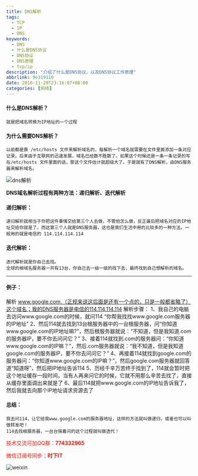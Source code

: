 ```yaml
---
title: DNS解析
tags: 
  - TCP
  - IP
  - DNS
keywords:
  - DNS
  - 什么是DNS协议
  - DNS协议
  - DNS原理
  - tcp/ip
description: "介绍了什么是DNS协议，以及DNS协议工作原理"
abbrlink: 9e319110
date: 2016-11-20T23:16:07+08:00
categories: [网络]
---
```


#### 什么是DNS解析？
	就是把域名转换为IP地址的一个过程

#### 为什么需要DNS解析？
	以前都是靠 /etc/hosts 文件来解析域名的，每解析一个域名就需要在文件里面添加一条对应记录。后来由于互联网的迅速发展，域名已经数不胜数了。如果这个时候还是一条一条记录的写在/etc/hosts 文件里面的话，那这个文件估计就超级大了。于是就有了DNS解析，由DNS服务器来解析域名。
<!-- more -->

![dns解析](http://dl-blog.laoxianyu.cn/dns%E8%A7%A3%E6%9E%90.png)

__DNS域名解析过程有两种方法：递归解析、迭代解析__

#### 递归解析：
	递归解析就相当于你把这件事情交给第三个人去做，不管他怎么做，反正最后把域名对应的IP地址交给你就是了。而这第三个人就是DNS服务器，这也是我们生活中用的比较多的一种方法。一般用的就是电信的 114.114.114.114

#### 迭代解析：
	迭代解析就是你自己去找。
	全球的根域名服务器一共有13台，你自己去一级一级的找下去，最终找到自己想解析的域名。

---
#### 例子：
解析 www.google.com.（正规来说这后面是还有一个点的，只是一般都省略了）这个域名；我的DNS服务器是电信的114.114.114.114
解析步骤：
    1、我自己的电脑去访问www.google.com的时候，就问114 “你帮我找找www.google.com服务器的IP地址”
    2、然后114就去找到13台根服务器中的一台根服务器，问“你知道www.google.com的IP地址嘛?”，然后根服务器就说：“不知道，但是我知道.com的服务器IP，要不你去问问它？”
    3、接着114就找到.com的服务器问：“你知道www.google.com的IP嘛？”，然后.com服务器就说：“我不知道，但是我知道google.com的服务器IP，要不你去问问它？”
    4、再接着114就找到google.com的服务器问：“你知道www.google.com的IP嘛？”，然后google.com服务器就回答道“知道呀”，然后把IP地址告诉114
    5、历经千辛万苦终于找到了，114就会暂时把这个地址缓存一段时间，当有人再来问它的时候，它就不用那么辛苦去找了，直接从缓存里面调出来就是了
    6、最后114就把www.google.com的IP地址告诉我了，然后我就去向那个IP地址请求资源去了

#### 总结：
	我去问114，让它给我www.google.com的服务器地址，这样的方法就叫做递归，或者也可以叫做转发吧！
	114去找根服务器，一台台挨着问的这个过程就叫做迭代！



<font color=#ff1201>技术交流可加QQ群：**774332965**<br></font>

<font color=#ff1201>微信订阅号同步：**时下IT**</font>

![weixin](http://dl-blog.laoxianyu.cn/weixindy.jpg)
